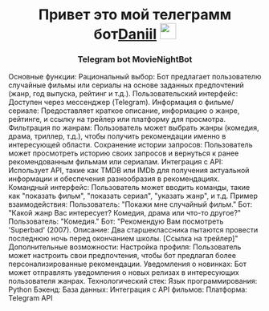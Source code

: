 <h1 align="center">Привет это мой телеграмм бот<a href="https://daniilshat.ru/" target="_blank">Daniil</a> 
<img src="https://github.com/blackcater/blackcater/raw/main/images/Hi.gif" height="32"/></h1>
<h3 align="center">Telegram bot MovieNightBot</h3>
  Основные функции:
Рациональный выбор: Бот предлагает пользователю случайные фильмы или сериалы на основе заданных предпочтений (жанр, год выпуска, рейтинг и т.д.).
Пользовательский интерфейс: Доступен через мессенджер (Telegram).
Информация о фильме/сериале: Предоставляет краткое описание, информацию о жанре, рейтинге, и ссылку на трейлер или платформу для просмотра.
Фильтрация по жанрам: Пользователь может выбрать жанры (комедия, драма, триллер, т.д.), чтобы получить рекомендации именно в интересующей области.
Сохранение истории запросов: Пользователь может просмотреть историю своих запросов и вернуться к ранее рекомендованным фильмам или сериалам.
Интеграция с API: Использует API, такие как TMDB или IMDb для получения актуальной информации и обеспечения разнообразия в рекомендациях.
Командный интерфейс: Пользователь может вводить команды, такие как "показать фильм", "показать сериал", "указать жанр", и т.д.
  Пример взаимодействия:
Пользователь: "Покажи мне случайный фильм."
Бот: "Какой жанр Вас интересует? Комедия, драма или что-то другое?"
Пользователь: "Комедия."
Бот: "Рекомендую Вам посмотреть 'Superbad' (2007). Описание: Два старшеклассника пытаются провести последнюю ночь перед окончанием школы. [Ссылка на трейлер]"
Дополнительные возможности:
Настройка профиля: Пользователь может настроить свои предпочтения, чтобы бот предлагал более персонализированные рекомендации.
Уведомления о новинках: Бот может отправлять уведомления о новых релизах в интересующих пользователя жанрах.
  Технологический стек:
Язык программирования: Python
Бэкенд: 
База данных: 
Интеграция с API фильмов: 
Платформа: Telegram API
